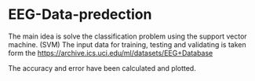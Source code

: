# EEG-Data-predection
The main idea is solve the classification problem using the support vector machine. (SVM)
The input data for training, testing and validating is taken form the https://archive.ics.uci.edu/ml/datasets/EEG+Database

The accuracy and error have been calculated and plotted.
